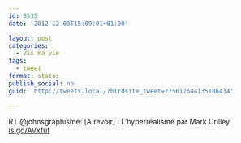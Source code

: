```yaml
---
id: 8535
date: '2012-12-03T15:09:01+01:00'

layout: post
categories:
  - Vis ma vie
tags:
  - tweet
format: status
publish_social: no
guid: 'http://tweets.local/?birdsite_tweet=275617644135186434'

---
```


RT @johnsgraphisme: \[A revoir\] : L’hyperréalisme par Mark Crilley [is.gd/AVxfuf](http://is.gd/AVxfuf)
